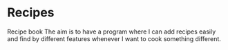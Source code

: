# Recipes
Recipe book
The aim is to have a program where I can add recipes easily and find by different features whenever I want to cook something different.
